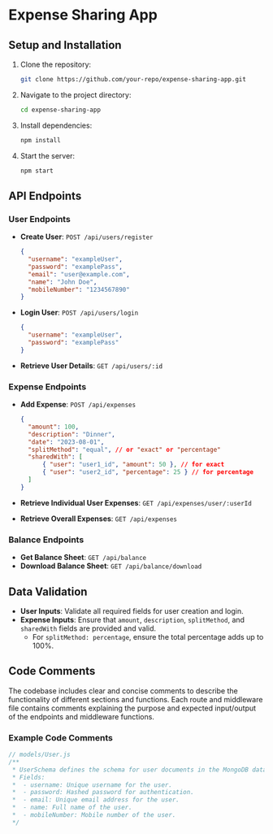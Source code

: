 # Expense Sharing App

## Setup and Installation

1. Clone the repository:

   ```sh
   git clone https://github.com/your-repo/expense-sharing-app.git
   ```

2. Navigate to the project directory:

   ```sh
   cd expense-sharing-app
   ```

3. Install dependencies:

   ```sh
   npm install
   ```

4. Start the server:
   ```sh
   npm start
   ```

## API Endpoints

### User Endpoints

- **Create User**: `POST /api/users/register`

  ```json
  {
  	"username": "exampleUser",
  	"password": "examplePass",
  	"email": "user@example.com",
  	"name": "John Doe",
  	"mobileNumber": "1234567890"
  }
  ```

- **Login User**: `POST /api/users/login`

  ```json
  {
  	"username": "exampleUser",
  	"password": "examplePass"
  }
  ```

- **Retrieve User Details**: `GET /api/users/:id`

### Expense Endpoints

- **Add Expense**: `POST /api/expenses`

  ```json
  {
  	"amount": 100,
  	"description": "Dinner",
  	"date": "2023-08-01",
  	"splitMethod": "equal", // or "exact" or "percentage"
  	"sharedWith": [
  		{ "user": "user1_id", "amount": 50 }, // for exact
  		{ "user": "user2_id", "percentage": 25 } // for percentage
  	]
  }
  ```

- **Retrieve Individual User Expenses**: `GET /api/expenses/user/:userId`
- **Retrieve Overall Expenses**: `GET /api/expenses`

### Balance Endpoints

- **Get Balance Sheet**: `GET /api/balance`
- **Download Balance Sheet**: `GET /api/balance/download`

## Data Validation

- **User Inputs**: Validate all required fields for user creation and login.
- **Expense Inputs**: Ensure that `amount`, `description`, `splitMethod`, and `sharedWith` fields are provided and valid.
  - For `splitMethod: percentage`, ensure the total percentage adds up to 100%.

## Code Comments

The codebase includes clear and concise comments to describe the functionality of different sections and functions. Each route and middleware file contains comments explaining the purpose and expected input/output of the endpoints and middleware functions.

### Example Code Comments

```js
// models/User.js
/**
 * UserSchema defines the schema for user documents in the MongoDB database.
 * Fields:
 *  - username: Unique username for the user.
 *  - password: Hashed password for authentication.
 *  - email: Unique email address for the user.
 *  - name: Full name of the user.
 *  - mobileNumber: Mobile number of the user.
 */
```

